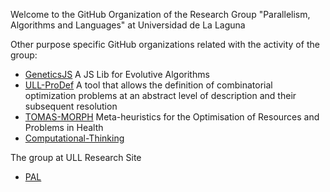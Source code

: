 Welcome to the GitHub Organization of the Research Group "Parallelism, Algorithms and Languages" at Universidad de La Laguna

Other purpose specific GitHub organizations related with the activity of the group: 

* [GeneticsJS](https://github.com/GeneticsJS) A JS Lib for Evolutive Algorithms
* [ULL-ProDef](https://github.com/ULL-prodef) A tool that allows the definition of combinatorial optimization problems at an abstract level of description and their subsequent resolution
* [TOMAS-MORPH](https://github.com/Tomas-Morph) Meta-heuristics for the Optimisation of Resources and Problems in Health
* [Computational-Thinking](https://github.com/Computational-Thinking) 


The group at ULL Research Site

 * [PAL](https://portalciencia.ull.es/grupos/6550/detalle) 
